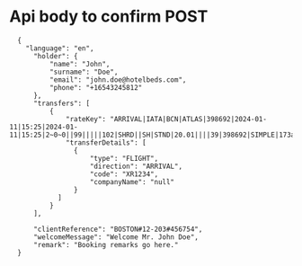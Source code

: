 # Api body to confirm POST
      {
      	"language": "en",
          "holder": {
              "name": "John",
              "surname": "Doe",
              "email": "john.doe@hotelbeds.com",
              "phone": "+16543245812"
          },
          "transfers": [
              {
                  "rateKey": "ARRIVAL|IATA|BCN|ATLAS|398692|2024-01-11|15:25|2024-01-11|15:25|2~0~0||99|||||102|SHRD||SH|STND|20.01||||39|398692|SIMPLE|173a9268801b66cdac4a1bbe6430b137|1269799|T|1b3814dfc98b4495220e3ecb1ff1ee6f",
                  "transferDetails": [
                  	{
                  		"type": "FLIGHT",
                  		"direction": "ARRIVAL",
                  		"code": "XR1234",
                  		"companyName": "null"
                  	}
              	]
              }
          ],

          "clientReference": "BOSTON#12-203#456754",
          "welcomeMessage": "Welcome Mr. John Doe",
          "remark": "Booking remarks go here."
      }